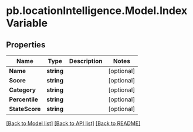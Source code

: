 # pb.locationIntelligence.Model.IndexVariable
## Properties

Name | Type | Description | Notes
------------ | ------------- | ------------- | -------------
**Name** | **string** |  | [optional] 
**Score** | **string** |  | [optional] 
**Category** | **string** |  | [optional] 
**Percentile** | **string** |  | [optional] 
**StateScore** | **string** |  | [optional] 

[[Back to Model list]](../README.md#documentation-for-models) [[Back to API list]](../README.md#documentation-for-api-endpoints) [[Back to README]](../README.md)

